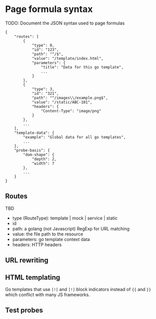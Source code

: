 # Page formula syntax

TODO: Document the JSON syntax used to page formulas

	{
		"routes": [
			{
				"type": 0,
				"id": "123",
				"path": "^/$",
				"value": "/template/index.html",
				"parameters": {
					"title": "Data for this go template",
					...
				}
			},
			{
				"type": 3,
				"id": "321",
				"path": "^/images\\/example.png$",
				"value": "/static/ABC-101",
				"headers": {
					"Content-Type": "image/png"
				}
			},
			...
		],
		"template-data": {
			"example": "Global data for all go templates",
			...
		},
		"probe-basis": {
			"dom-shape": {
				"depth": 2,
				"width": 7
			},
			...
		}
	}

## Routes

TBD

- type (RouteType): template | mock | service | static
- id
- path: a golang (not Javascript) RegExp for URL matching
- value: the file path to the resource
- parameters: go template context data
- headers: HTTP headers

## URL rewriting

## HTML templating

Go templates that use `[![` and `]!]` block indicators instead of `{{` and `}}` which conflict with many JS frameworks.

## Test probes

